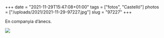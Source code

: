 +++
date = "2021-11-29T15:47:08+01:00"
tags = ["fotos", "Castelló"]
photos = ["/uploads/2021/2021-11-29-97227.jpg"]
slug = "97227"
+++

En companyia d’ànecs.

<img src="/uploads/2021/2021-11-29-97227.jpg" />